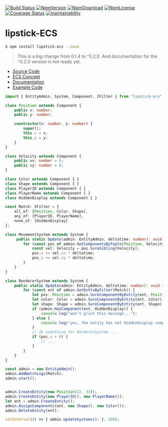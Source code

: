 

[![Build Status](https://travis-ci.org/superztf/lipstick-ECS.svg?branch=master)](https://travis-ci.org/superztf/lipstick-ECS)
[![NpmVersion](https://img.shields.io/npm/v/lipstick-ecs.svg)](https://www.npmjs.com/package/lipstick-ecs)
[![NpmDownload](https://img.shields.io/npm/dt/lipstick-ecs.svg)](https://www.npmjs.com/package/lipstick-ecs)
[![NpmLicense](https://img.shields.io/npm/l/lipstick-ecs.svg)](https://www.npmjs.com/package/lipstick-ecs)
[![Coverage Status](https://coveralls.io/repos/github/superztf/lipstick-ECS/badge.svg?branch=master)](https://coveralls.io/github/superztf/lipstick-ECS?branch=master)
[![maintainability](https://img.shields.io/codeclimate/maintainability-percentage/superztf/lipstick-ECS.svg)](https://codeclimate.com/github/superztf/lipstick-ECS)

# lipstick-ECS

```bash
$ npm install lipstick-ecs --save
```

>This is a big change from 0.1.4 to ^0.2.0. And documentation for the ^0.2.0 version is not ready yet.

* [Source Code](https://github.com/superztf/lipstick-ECS/tree/watching_components)
* [ECS Concept](https://en.wikipedia.org/wiki/Entity%E2%80%93component%E2%80%93system)
* [Documentation](https://superztf.github.io/lipstick-ECS/globals.html)
* [Example Code](https://github.com/superztf/ECS-example)

```typescript
import { EntityAdmin, System, Component, IFilter } from "lipstick-ecs";

class Position extends Component {
    public x: number;
    public y: number;

    constructor(x: number, y: number) {
        super();
        this.x = x;
        this.y = y;
    }
}

class Velocity extends Component {
    public vx: number = 0;
    public vy: number = 0;
}

class Color extends Component { }
class Shape extends Component { }
class PlayerID extends Component { }
class PlayerName extends Component { }
class HiddenDisplay extends Component { }

const Match: IFilter = {
    all_of: [Position, Color, Shape],
    any_of: [PlayerID, PlayerName],
    none_of: [HiddenDisplay]
};

class MovementSystem extends System {
     public static Update(admin: EntityAdmin, deltatime: number): void {
        for (const pos of admin.GetComponentsByTuple(Position, Velocity)) {
            const vel: Velocity = pos.SureSibling(Velocity);
            pos.x += vel.vx * deltatime;
            pos.y += vel.vy * deltatime;
        }
    }
}

class RendererSystem extends System {
    public static Update(admin: EntityAdmin, deltatime: number): void {
        for (const ent of admin.GetEnttsByFilter(Match)) {
            let pos: Position = admin.SureComponentByEntity(ent, Position);
            let color: Color = admin.SureComponentByEntity(ent, Color);
            let shape: Shape = admin.SureComponentByEntity(ent, Shape);
            if (admin.HasComponent(ent, HiddenDisplay)) {
                console.log("won't print this message...");
            } else {
                console.log("yes, the entity has not HiddenDisplay components.");
            }
            // do something for RendererSystem ...
            if (pos.x > 6) {
                // ...
            }
        }
    }
}

const admin = new EntityAdmin();
admin.AddWatchings(Match);
admin.start();


admin.CreateEntity(new Position(22, 33));
admin.CreateEntity(new PlayerID(), new PlayerName());
let ent = admin.CreateEntity();
admin.AssignComponents(ent, new Shape(), new Color());
admin.DeleteEntity(ent);

setInterval(() => { admin.UpdateSystems(); }, 200);

```